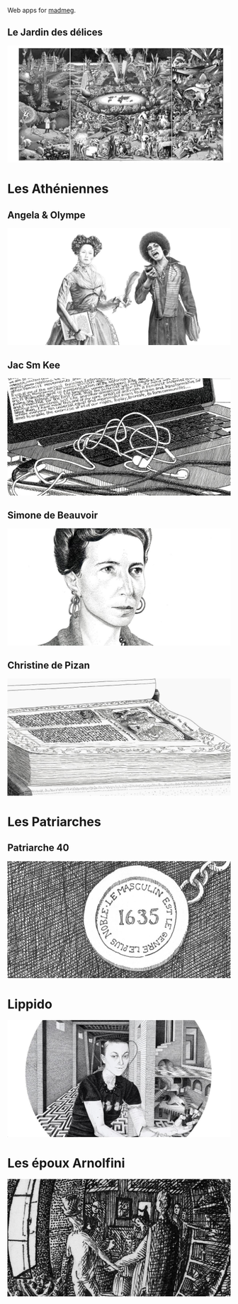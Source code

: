 Web apps for [madmeg](http://madmeg.org/).


## Le Jardin des délices

[![](delizie/vignette-1200x630.jpg)](http://madmeg.org/delizie/)


# Les Athéniennes

## Angela &amp; Olympe

[![](athena/vignette-1200x630.jpg)](http://madmeg.org/athena/)


## Jac Sm Kee

[![](jacsmkee/vignette-1200x630.jpg)](http://madmeg.org/jacsmkee/)


## Simone de Beauvoir

[![](simone/vignette-1200x630.jpg)](http://madmeg.org/simone/)


## Christine de Pizan

[![](christine/vignette-1200x630.jpg)](http://madmeg.org/christine/)


# Les Patriarches

## Patriarche 40

[![](p40/vignette-1200x630.jpg)](http://madmeg.org/p40/)


# Lippido

[![](lippido/vignette-1200x630.jpg)](http://madmeg.org/lippido/)


# Les époux Arnolfini

[![](epoux/vignette-1200x630.jpg)](http://madmeg.org/epoux/)


